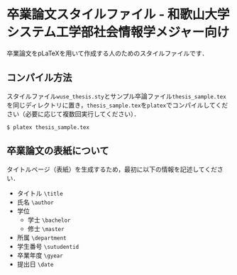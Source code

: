 # 卒業論文スタイルファイル - 和歌山大学システム工学部社会情報学メジャー向け

卒業論文をpLaTeXを用いて作成する人のためのスタイルファイルです．

## コンパイル方法

スタイルファイル```wuse_thesis.sty```とサンプル卒論ファイル```thesis_sample.tex```を同じディレクトリに置き，```thesis_sample.tex```を```platex```でコンパイルしてください（必要に応じて複数回実行してください）．

    $ platex thesis_sample.tex

## 卒業論文の表紙について

タイトルページ（表紙）を生成するため，最初に以下の情報を記述してください．

- タイトル ```\title```
- 氏名 ```\author```
- 学位
  - 学士 ```\bachelor```
  - 修士 ```\master```
- 所属 ```\department```
- 学生番号 ```\sutudentid```
- 卒業年度 ```\gyear```
- 提出日 ```\date```
